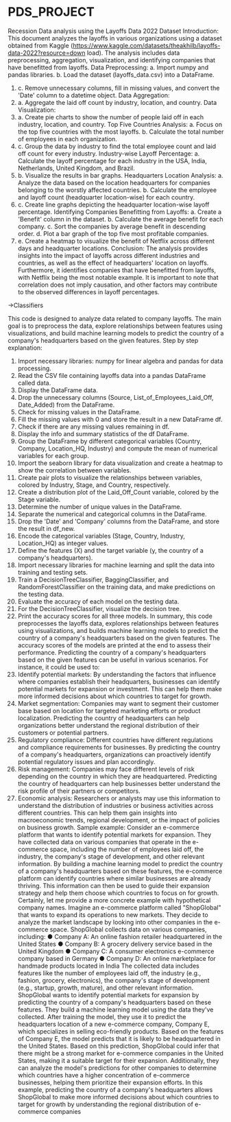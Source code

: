 # PDS_PROJECT
Recession Data analysis using the Layoffs Data 2022 Dataset
Introduction:
This document analyzes the layoffs in various organizations using a dataset
obtained from Kaggle
(https://www.kaggle.com/datasets/theakhilb/layoffs-data-2022?resource=down
load). The analysis includes data preprocessing, aggregation, visualization,
and identifying companies that have benefitted from layoffs.
Data Preprocessing:
a. Import numpy and pandas libraries.
b. Load the dataset (layoffs_data.csv) into a DataFrame.
1. c. Remove unnecessary columns, fill in missing values, and convert the
'Date' column to a datetime object.
Data Aggregation:
2. a. Aggregate the laid off count by industry, location, and country.
Data Visualization:
3. a. Create pie charts to show the number of people laid off in each
industry, location, and country.
Top Five Countries Analysis:
a. Focus on the top five countries with the most layoffs.
b. Calculate the total number of employees in each organization.
4. c. Group the data by industry to find the total employee count and laid
off count for every industry.
Industry-wise Layoff Percentage:
a. Calculate the layoff percentage for each industry in the USA, India,
Netherlands, United Kingdom, and Brazil.
5. b. Visualize the results in bar graphs.
Headquarters Location Analysis:
a. Analyze the data based on the location headquarters for companies
belonging to the worstly affected countries.
b. Calculate the employee and layoff count (headquarter location-wise) for
each country.
6. c. Create line graphs depicting the headquarter location-wise layoff
percentage.
Identifying Companies Benefitting from Layoffs:
a. Create a 'Benefit' column in the dataset.
b. Calculate the average benefit for each company.
c. Sort the companies by average benefit in descending order.
d. Plot a bar graph of the top five most profitable companies.
7. e. Create a heatmap to visualize the benefit of Netflix across different
days and headquarter locations.
Conclusion:
The analysis provides insights into the impact of layoffs across different
industries and countries, as well as the effect of headquarters' location on
layoffs. Furthermore, it identifies companies that have benefitted from layoffs,
with Netflix being the most notable example. It is important to note that
correlation does not imply causation, and other factors may contribute to the
observed differences in layoff percentages.


->Classifiers


This code is designed to analyze data related to company layoffs. The main goal is to
preprocess the data, explore relationships between features using visualizations, and build
machine learning models to predict the country of a company's headquarters based on the
given features.
Step by step explanation:
1. Import necessary libraries: numpy for linear algebra and pandas for data processing.
2. Read the CSV file containing layoffs data into a pandas DataFrame called data.
3. Display the DataFrame data.
4. Drop the unnecessary columns (Source, List_of_Employees_Laid_Off, Date_Added)
from the DataFrame.
5. Check for missing values in the DataFrame.
6. Fill the missing values with 0 and store the result in a new DataFrame df.
7. Check if there are any missing values remaining in df.
8. Display the info and summary statistics of the df DataFrame.
9. Group the DataFrame by different categorical variables (Country, Company,
Location_HQ, Industry) and compute the mean of numerical variables for each
group.
10. Import the seaborn library for data visualization and create a heatmap to show the
correlation between variables.
11. Create pair plots to visualize the relationships between variables, colored by Industry,
Stage, and Country, respectively.
12. Create a distribution plot of the Laid_Off_Count variable, colored by the Stage
variable.
13. Determine the number of unique values in the DataFrame.
14. Separate the numerical and categorical columns in the DataFrame.
15. Drop the 'Date' and 'Company' columns from the DataFrame, and store the result in
df_new.
16. Encode the categorical variables (Stage, Country, Industry, Location_HQ) as integer
values.
17. Define the features (X) and the target variable (y, the country of a company's
headquarters).
18. Import necessary libraries for machine learning and split the data into training and
testing sets.
19. Train a DecisionTreeClassifier, BaggingClassifier, and RandomForestClassifier on
the training data, and make predictions on the testing data.
20. Evaluate the accuracy of each model on the testing data.
21. For the DecisionTreeClassifier, visualize the decision tree.
22. Print the accuracy scores for all three models.
In summary, this code preprocesses the layoffs data, explores relationships between
features using visualizations, and builds machine learning models to predict the country of a
company's headquarters based on the given features. The accuracy scores of the models
are printed at the end to assess their performance.
Predicting the country of a company's headquarters based on the given features can be
useful in various scenarios. For instance, it could be used to:
1. Identify potential markets: By understanding the factors that influence where
companies establish their headquarters, businesses can identify potential markets for
expansion or investment. This can help them make more informed decisions about
which countries to target for growth.
2. Market segmentation: Companies may want to segment their customer base based
on location for targeted marketing efforts or product localization. Predicting the
country of headquarters can help organizations better understand the regional
distribution of their customers or potential partners.
3. Regulatory compliance: Different countries have different regulations and compliance
requirements for businesses. By predicting the country of a company's headquarters,
organizations can proactively identify potential regulatory issues and plan
accordingly.
4. Risk management: Companies may face different levels of risk depending on the
country in which they are headquartered. Predicting the country of headquarters can
help businesses better understand the risk profile of their partners or competitors.
5. Economic analysis: Researchers or analysts may use this information to understand
the distribution of industries or business activities across different countries. This can
help them gain insights into macroeconomic trends, regional development, or the
impact of policies on business growth.
Sample example:
Consider an e-commerce platform that wants to identify potential markets for expansion.
They have collected data on various companies that operate in the e-commerce space,
including the number of employees laid off, the industry, the company's stage of
development, and other relevant information. By building a machine learning model to
predict the country of a company's headquarters based on these features, the e-commerce
platform can identify countries where similar businesses are already thriving. This
information can then be used to guide their expansion strategy and help them choose which
countries to focus on for growth.
Certainly, let me provide a more concrete example with hypothetical company names.
Imagine an e-commerce platform called "ShopGlobal" that wants to expand its operations to
new markets. They decide to analyze the market landscape by looking into other companies
in the e-commerce space.
ShopGlobal collects data on various companies, including:
● Company A: An online fashion retailer headquartered in the United States
● Company B: A grocery delivery service based in the United Kingdom
● Company C: A consumer electronics e-commerce company based in Germany
● Company D: An online marketplace for handmade products located in India
The collected data includes features like the number of employees laid off, the industry (e.g.,
fashion, grocery, electronics), the company's stage of development (e.g., startup, growth,
mature), and other relevant information.
ShopGlobal wants to identify potential markets for expansion by predicting the country of a
company's headquarters based on these features. They build a machine learning model
using the data they've collected.
After training the model, they use it to predict the headquarters location of a new
e-commerce company, Company E, which specializes in selling eco-friendly products. Based
on the features of Company E, the model predicts that it is likely to be headquartered in the
United States.
Based on this prediction, ShopGlobal could infer that there might be a strong market for
e-commerce companies in the United States, making it a suitable target for their expansion.
Additionally, they can analyze the model's predictions for other companies to determine
which countries have a higher concentration of e-commerce businesses, helping them
prioritize their expansion efforts.
In this example, predicting the country of a company's headquarters allows ShopGlobal to
make more informed decisions about which countries to target for growth by understanding
the regional distribution of e-commerce companies
